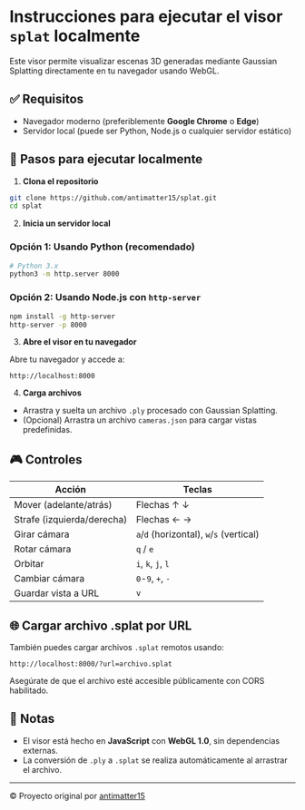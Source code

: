 # Instrucciones para ejecutar el visor `splat` localmente

Este visor permite visualizar escenas 3D generadas mediante Gaussian Splatting directamente en tu navegador usando WebGL.

## ✅ Requisitos

- Navegador moderno (preferiblemente **Google Chrome** o **Edge**)
- Servidor local (puede ser Python, Node.js o cualquier servidor estático)

## 🚀 Pasos para ejecutar localmente

1. **Clona el repositorio**

```bash
git clone https://github.com/antimatter15/splat.git
cd splat
```

2. **Inicia un servidor local**

### Opción 1: Usando Python (recomendado)

```bash
# Python 3.x
python3 -m http.server 8000
```

### Opción 2: Usando Node.js con `http-server`

```bash
npm install -g http-server
http-server -p 8000
```

3. **Abre el visor en tu navegador**

Abre tu navegador y accede a:

```
http://localhost:8000
```

4. **Carga archivos**

- Arrastra y suelta un archivo `.ply` procesado con Gaussian Splatting.
- (Opcional) Arrastra un archivo `cameras.json` para cargar vistas predefinidas.

## 🎮 Controles

| Acción                  | Teclas                         |
|-------------------------|--------------------------------|
| Mover (adelante/atrás)  | Flechas ↑ ↓                   |
| Strafe (izquierda/derecha) | Flechas ← →                |
| Girar cámara            | `a`/`d` (horizontal), `w`/`s` (vertical) |
| Rotar cámara            | `q` / `e`                     |
| Orbitar                 | `i`, `k`, `j`, `l`             |
| Cambiar cámara          | `0`-`9`, `+`, `-`              |
| Guardar vista a URL     | `v`                            |

## 🌐 Cargar archivo .splat por URL

También puedes cargar archivos `.splat` remotos usando:

```
http://localhost:8000/?url=archivo.splat
```

Asegúrate de que el archivo esté accesible públicamente con CORS habilitado.

## 📝 Notas

- El visor está hecho en **JavaScript** con **WebGL 1.0**, sin dependencias externas.
- La conversión de `.ply` a `.splat` se realiza automáticamente al arrastrar el archivo.

---

© Proyecto original por [antimatter15](https://github.com/antimatter15/splat)